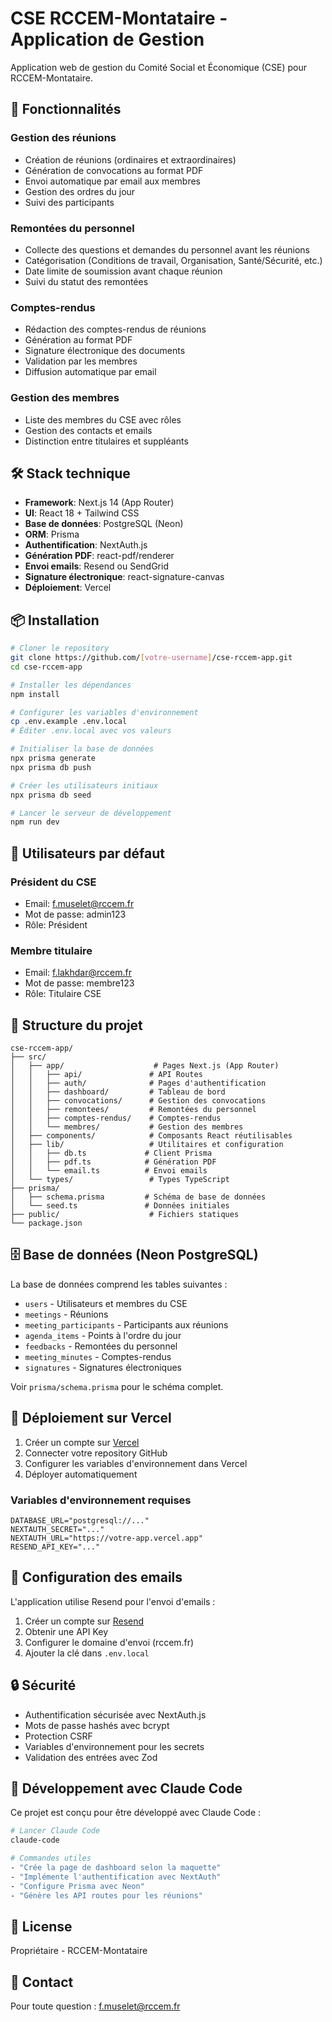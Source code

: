 # CSE RCCEM-Montataire - Application de Gestion

Application web de gestion du Comité Social et Économique (CSE) pour RCCEM-Montataire.

## 🎯 Fonctionnalités

### Gestion des réunions
- Création de réunions (ordinaires et extraordinaires)
- Génération de convocations au format PDF
- Envoi automatique par email aux membres
- Gestion des ordres du jour
- Suivi des participants

### Remontées du personnel
- Collecte des questions et demandes du personnel avant les réunions
- Catégorisation (Conditions de travail, Organisation, Santé/Sécurité, etc.)
- Date limite de soumission avant chaque réunion
- Suivi du statut des remontées

### Comptes-rendus
- Rédaction des comptes-rendus de réunions
- Génération au format PDF
- Signature électronique des documents
- Validation par les membres
- Diffusion automatique par email

### Gestion des membres
- Liste des membres du CSE avec rôles
- Gestion des contacts et emails
- Distinction entre titulaires et suppléants

## 🛠️ Stack technique

- **Framework**: Next.js 14 (App Router)
- **UI**: React 18 + Tailwind CSS
- **Base de données**: PostgreSQL (Neon)
- **ORM**: Prisma
- **Authentification**: NextAuth.js
- **Génération PDF**: react-pdf/renderer
- **Envoi emails**: Resend ou SendGrid
- **Signature électronique**: react-signature-canvas
- **Déploiement**: Vercel

## 📦 Installation

```bash
# Cloner le repository
git clone https://github.com/[votre-username]/cse-rccem-app.git
cd cse-rccem-app

# Installer les dépendances
npm install

# Configurer les variables d'environnement
cp .env.example .env.local
# Éditer .env.local avec vos valeurs

# Initialiser la base de données
npx prisma generate
npx prisma db push

# Créer les utilisateurs initiaux
npx prisma db seed

# Lancer le serveur de développement
npm run dev
```

## 🔐 Utilisateurs par défaut

### Président du CSE
- Email: f.muselet@rccem.fr
- Mot de passe: admin123
- Rôle: Président

### Membre titulaire
- Email: f.lakhdar@rccem.fr
- Mot de passe: membre123
- Rôle: Titulaire CSE

## 📁 Structure du projet

```
cse-rccem-app/
├── src/
│   ├── app/                    # Pages Next.js (App Router)
│   │   ├── api/               # API Routes
│   │   ├── auth/              # Pages d'authentification
│   │   ├── dashboard/         # Tableau de bord
│   │   ├── convocations/      # Gestion des convocations
│   │   ├── remontees/         # Remontées du personnel
│   │   ├── comptes-rendus/    # Comptes-rendus
│   │   └── membres/           # Gestion des membres
│   ├── components/            # Composants React réutilisables
│   ├── lib/                   # Utilitaires et configuration
│   │   ├── db.ts             # Client Prisma
│   │   ├── pdf.ts            # Génération PDF
│   │   └── email.ts          # Envoi emails
│   └── types/                 # Types TypeScript
├── prisma/
│   ├── schema.prisma         # Schéma de base de données
│   └── seed.ts               # Données initiales
├── public/                    # Fichiers statiques
└── package.json
```

## 🗄️ Base de données (Neon PostgreSQL)

La base de données comprend les tables suivantes :
- `users` - Utilisateurs et membres du CSE
- `meetings` - Réunions
- `meeting_participants` - Participants aux réunions
- `agenda_items` - Points à l'ordre du jour
- `feedbacks` - Remontées du personnel
- `meeting_minutes` - Comptes-rendus
- `signatures` - Signatures électroniques

Voir `prisma/schema.prisma` pour le schéma complet.

## 🚀 Déploiement sur Vercel

1. Créer un compte sur [Vercel](https://vercel.com)
2. Connecter votre repository GitHub
3. Configurer les variables d'environnement dans Vercel
4. Déployer automatiquement

### Variables d'environnement requises

```
DATABASE_URL="postgresql://..."
NEXTAUTH_SECRET="..."
NEXTAUTH_URL="https://votre-app.vercel.app"
RESEND_API_KEY="..."
```

## 📧 Configuration des emails

L'application utilise Resend pour l'envoi d'emails :
1. Créer un compte sur [Resend](https://resend.com)
2. Obtenir une API Key
3. Configurer le domaine d'envoi (rccem.fr)
4. Ajouter la clé dans `.env.local`

## 🔒 Sécurité

- Authentification sécurisée avec NextAuth.js
- Mots de passe hashés avec bcrypt
- Protection CSRF
- Variables d'environnement pour les secrets
- Validation des entrées avec Zod

## 📝 Développement avec Claude Code

Ce projet est conçu pour être développé avec Claude Code :

```bash
# Lancer Claude Code
claude-code

# Commandes utiles
- "Crée la page de dashboard selon la maquette"
- "Implémente l'authentification avec NextAuth"
- "Configure Prisma avec Neon"
- "Génère les API routes pour les réunions"
```

## 📄 License

Propriétaire - RCCEM-Montataire

## 👥 Contact

Pour toute question : f.muselet@rccem.fr
